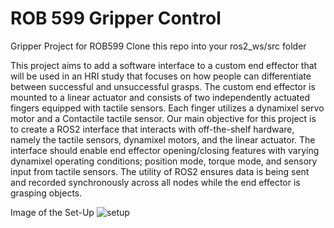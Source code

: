 # ROB 599 Gripper Control

Gripper Project for ROB599
Clone this repo into your ros2_ws/src folder

This project aims to add a software interface to a custom end effector that will be used in an  HRI study that focuses on how people can differentiate between successful and unsuccessful grasps. The custom end effector is mounted to a linear actuator and consists of two independently actuated fingers equipped with tactile sensors. Each finger utilizes a dynamixel servo motor and a Contactile tactile sensor. 
Our main objective for this project is to create a ROS2 interface that interacts with off-the-shelf hardware, namely the tactile sensors, dynamixel motors, and the linear actuator. The interface should enable end effector opening/closing features with varying dynamixel operating conditions; position mode, torque mode, and sensory input from tactile sensors. The utility of ROS2 ensures data is being sent and recorded synchronously across all nodes while the end effector is grasping objects. 

Image of the Set-Up
![setup](https://github.com/m-rosette/rob599_project/assets/92352927/36eaef62-c3d8-42ac-a75a-b328b78e153b)
